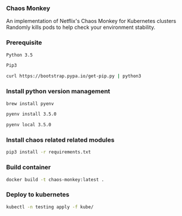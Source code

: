 
### Chaos Monkey

An implementation of Netflix's Chaos Monkey for Kubernetes clusters Randomly kills pods to help check your environment stability.

### Prerequisite 
```sh
Python 3.5

Pip3

curl https://bootstrap.pypa.io/get-pip.py | python3
```

### Install python version management
```sh
brew install pyenv

pyenv install 3.5.0

pyenv local 3.5.0

```

### Install chaos related related modules
```sh
pip3 install -r requirements.txt
```

### Build container
```sh
docker build -t chaos-monkey:latest .
```

### Deploy to kubernetes
```sh
kubectl -n testing apply -f kube/
```

